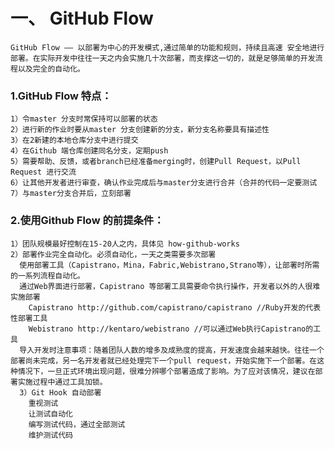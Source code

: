 # 一、 GitHub Flow
    GitHub Flow —— 以部署为中心的开发模式,通过简单的功能和规则，持续且高速 安全地进行部署。在实际开发中往往一天之内会实施几十次部署，而支撑这一切的，就是足够简单的开发流程以及完全的自动化。
### 1.GitHub Flow 特点：
    1）令master 分支时常保持可以部署的状态
    2）进行新的作业时要从master 分支创建新的分支，新分支名称要具有描述性
    3）在2新建的本地仓库分支中进行提交
    4）在Github 端仓库创建同名分支，定期push
    5）需要帮助、反馈，或者branch已经准备merging时，创建Pull Request，以Pull Request 进行交流
    6）让其他开发者进行审查，确认作业完成后与master分支进行合并（合并的代码一定要测试
    7）与master分支合并后，立刻部署
### 2.使用Github Flow 的前提条件：
    1）团队规模最好控制在15-20人之内，具体见 how-github-works
    2）部署作业完全自动化。必须自动化，一天之类需要多次部署
      使用部署工具（Capistrano，Mina，Fabric,Webistrano,Strano等），让部署时所需的一系列流程自动化。
      通过Web界面进行部署，Capistrano 等部署工具需要命令执行操作，开发者以外的人很难实施部署
        Capistrano http://github.com/capistrano/capistrano //Ruby开发的代表性部署工具
        Webistrano http://kentaro/webistrano //可以通过Web执行Capistrano的工具
      导入开发时注意事项：随着团队人数的增多及成熟度的提高，开发速度会越来越快。往往一个部署尚未完成，另一名开发者就已经处理完下一个pull request，开始实施下一个部署。在这种情况下，一旦正式环境出现问题，很难分辨哪个部署造成了影响。为了应对该情况，建议在部署实施过程中通过工具加锁。
      3）Git Hook 自动部署
        重视测试
        让测试自动化
        编写测试代码，通过全部测试
        维护测试代码
